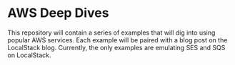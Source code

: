 # AWS Deep Dives

This repository will contain a series of examples that will dig into using popular AWS services. Each example will be paired with a blog post on the LocalStack blog. Currently, the only examples are emulating SES and SQS on LocalStack.
